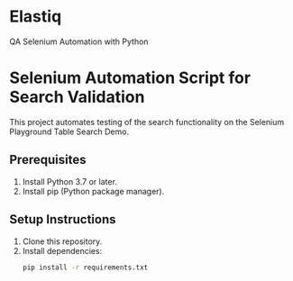 # Elastiq
QA Selenium Automation with Python

# Selenium Automation Script for Search Validation

This project automates testing of the search functionality on the Selenium Playground Table Search Demo.

## Prerequisites

1. Install Python 3.7 or later.
2. Install pip (Python package manager).

## Setup Instructions

1. Clone this repository.
2. Install dependencies:
   ```bash
   pip install -r requirements.txt

